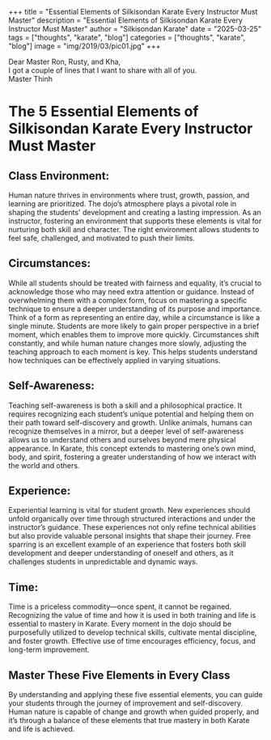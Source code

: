 +++
title = "Essential Elements of Silkisondan Karate Every Instructor Must Master"
description = "Essential Elements of Silkisondan Karate Every Instructor Must Master"
author = "Silkisondan Karate"
date = "2025-03-25"
tags = ["thoughts", "karate", "blog"]
categories = ["thoughts", "karate", "blog"]
image = "img/2019/03/pic01.jpg"
+++

Dear Master Ron, Rusty, and Kha,  
I got a couple of lines that I want to share with all of you.  
Master Thinh

# The 5 Essential Elements of Silkisondan Karate Every Instructor Must Master

## Class Environment:
Human nature thrives in environments where trust, growth, passion, and learning are prioritized. The dojo’s atmosphere plays a pivotal role in shaping the students' development and creating a lasting impression. As an instructor, fostering an environment that supports these elements is vital for nurturing both skill and character. The right environment allows students to feel safe, challenged, and motivated to push their limits.


## Circumstances:
While all students should be treated with fairness and equality, it’s crucial to acknowledge those who may need extra attention or guidance. Instead of overwhelming them with a complex form, focus on mastering a specific technique to ensure a deeper understanding of its purpose and importance. Think of a form as representing an entire day, while a circumstance is like a single minute. Students are more likely to gain proper perspective in a brief moment, which enables them to improve more quickly. Circumstances shift constantly, and while human nature changes more slowly, adjusting the teaching approach to each moment is key. This helps students understand how techniques can be effectively applied in varying situations.


## Self-Awareness:
Teaching self-awareness is both a skill and a philosophical practice. It requires recognizing each student’s unique potential and helping them on their path toward self-discovery and growth. Unlike animals, humans can recognize themselves in a mirror, but a deeper level of self-awareness allows us to understand others and ourselves beyond mere physical appearance. In Karate, this concept extends to mastering one’s own mind, body, and spirit, fostering a greater understanding of how we interact with the world and others.


## Experience:
Experiential learning is vital for student growth. New experiences should unfold organically over time through structured interactions and under the instructor’s guidance. These experiences not only refine technical abilities but also provide valuable personal insights that shape their journey. Free sparring is an excellent example of an experience that fosters both skill development and deeper understanding of oneself and others, as it challenges students in unpredictable and dynamic ways.


## Time:
Time is a priceless commodity—once spent, it cannot be regained. Recognizing the value of time and how it is used in both training and life is essential to mastery in Karate. Every moment in the dojo should be purposefully utilized to develop technical skills, cultivate mental discipline, and foster growth. Effective use of time encourages efficiency, focus, and long-term improvement.

## Master These Five Elements in Every Class
By understanding and applying these five essential elements, you can guide your students through the journey of improvement and self-discovery. Human nature is capable of change and growth when guided properly, and it’s through a balance of these elements that true mastery in both Karate and life is achieved.


